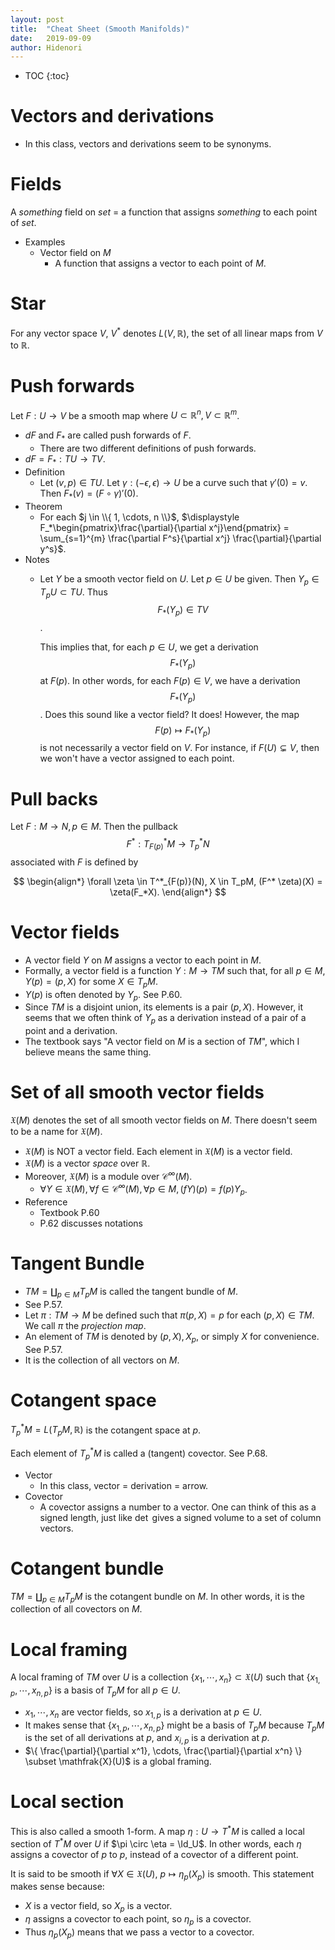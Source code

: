 ```yaml
---
layout: post
title:  "Cheat Sheet (Smooth Manifolds)"
date:   2019-09-09
author: Hidenori
---
```


* TOC
{:toc}

# Vectors and derivations

* In this class, vectors and derivations seem to be synonyms.

# Fields
A _*something*_ field on _*set*_  = a function that assigns _*something*_ to each point of _*set*_.

* Examples
    * Vector field on $M$
        * A function that assigns a vector to each point of $M$.

# Star
For any vector space $V$, $V^*$ denotes $L(V, \mathbb{R})$, the set of all linear maps from $V$ to $\mathbb{R}$.

# Push forwards
Let $F: U \rightarrow V$ be a smooth map where $U \subset \mathbb{R}^n, V \subset \mathbb{R}^m$.

* $dF$ and $F_*$ are called push forwards of $F$.
    * There are two different definitions of push forwards.
* $dF = F_*: TU \rightarrow TV$.
* Definition
    * Let $(v, p) \in TU$. 
      Let $\gamma: (-\epsilon, \epsilon) \rightarrow U$ be a curve such that $\gamma'(0) = v$.
      Then $F_*(v) = (F \circ \gamma)'(0)$.
* Theorem
    * For each $j \in \\{ 1, \cdots, n \\}$, $\displaystyle F_*\begin{pmatrix}\frac{\partial}{\partial x^j}\end{pmatrix} = \sum_{s=1}^{m} \frac{\partial F^s}{\partial x^j} \frac{\partial}{\partial y^s}$.
* Notes
    * Let $Y$ be a smooth vector field on $U$.
      Let $p \in U$ be given.
      Then $Y_p \in T_pU \subset TU$.
      Thus $$F_*(Y_p) \in TV$$.
      
      This implies that, for each $p \in U$, we get a derivation $$F_*(Y_p)$$ at $F(p)$.
      In other words, for each $F(p) \in V$, we have a derivation $$F_*(Y_p)$$.
      Does this sound like a vector field?
      It does!
      However, the map $$F(p) \mapsto F_*(Y_p)$$ is not necessarily a vector field on $V$.
      For instance, if $F(U) \subsetneq V$, then we won't have a vector assigned to each point.

# Pull backs
Let $F: M \rightarrow N, p \in M$.
Then the pullback $$F^*: T^*_{F(p)}M \rightarrow T^*_p N$$ associated with $F$ is defined by

$$
\begin{align*}
  \forall \zeta \in T^*_{F(p)}(N), X \in T_pM, (F^* \zeta)(X) = \zeta(F_*X).
\end{align*}
$$

# Vector fields

* A vector field $Y$ on $M$ assigns a vector to each point in $M$.
* Formally, a vector field is a function $Y: M \rightarrow TM$ such that, for all $p \in M$, $Y(p) = (p, X)$ for some $X \in T_pM$.
* $Y(p)$ is often denoted by $Y_p$. See P.60.
* Since $TM$ is a disjoint union, its elements is a pair $(p, X)$.
  However, it seems that we often think of $Y_p$ as a derivation instead of a pair of a point and a derivation.
* The textbook says "A vector field on $M$ is a section of $TM$", which I believe means the same thing.

# Set of all smooth vector fields

$\mathfrak{X}(M)$ denotes the set of all smooth vector fields on $M$.
There doesn't seem to be a name for $\mathfrak{X}(M)$.

* $\mathfrak{X}(M)$ is NOT a vector field. Each element in $\mathfrak{X}(M)$ is a vector field.
* $\mathfrak{X}(M)$ is a vector *space* over $\mathbb{R}$.
* Moreover, $\mathfrak{X}(M)$ is a module over $\mathscr{C}^{\infty}(M)$.
    * $\forall Y \in \mathfrak{X}(M), \forall f \in \mathscr{C}^{\infty}(M), \forall p \in M, (fY)(p) = f(p)Y_p$.
* Reference
    * Textbook P.60
    * P.62 discusses notations


# Tangent Bundle

* $TM = \coprod_{p \in M} T_pM$ is called the tangent bundle of $M$.
* See P.57.
* Let $\pi: TM \rightarrow M$ be defined such that $\pi(p, X) = p$ for each $(p, X) \in TM$.
  We call $\pi$ the *projection map*.
* An element of $TM$ is denoted by $(p, X), X_p$, or simply $X$ for convenience. See P.57.
* It is the collection of all vectors on $M$.

# Cotangent space

$T_p^{*}M = L(T_pM, \mathbb{R})$ is the cotangent space at $p$.

Each element of $T_p^*M$ is called a (tangent) covector.
See P.68.

* Vector
    * In this class, vector = derivation = arrow.
* Covector
    * A covector assigns a number to a vector.
      One can think of this as a signed length, just like $\det$ gives a signed volume to a set of column vectors.

# Cotangent bundle

$TM = \coprod_{p \in M} T_pM$ is the cotangent bundle on $M$.
In other words, it is the collection of all covectors on $M$.

# Local framing
A local framing of $TM$ over $U$ is a collection $\{ x_1, \cdots, x_n \} \subset \mathfrak{X}(U)$ such that $\{ x_{1, p}, \cdots, x_{n, p} \}$ is a basis of $T_pM$ for all $p \in U$.

* $x_1, \cdots, x_n$ are vector fields, so $x_{1, p}$ is a derivation at $p \in U$.
* It makes sense that $\{ x_{1, p}, \cdots, x_{n, p} \}$ might be a basis of $T_pM$ because $T_pM$ is the set of all derivations at $p$, and $x_{i, p}$ is a derivation at $p$.
* $\{ \frac{\partial}{\partial x^1}, \cdots, \frac{\partial}{\partial x^n} \} \subset \mathfrak{X}(U)$ is a global framing.

# Local section
This is also called a smooth 1-form.
A map $\eta: U \rightarrow T^*M$ is called a local section of $T^*M$ over $U$ if $\pi \circ \eta = \Id_U$.
In other words, each $\eta$ assigns a covector of $p$ to $p$, instead of a covector of a different point.

It is said to be smooth if $\forall X \in \mathfrak{X}(U)$, $p \mapsto \eta_p(X_p)$ is smooth.
This statement makes sense because:
* $X$ is a vector field, so $X_p$ is a vector.
* $\eta$ assigns a covector to each point, so $\eta_p$ is a covector.
* Thus $\eta_p(X_p)$ means that we pass a vector to a covector.



